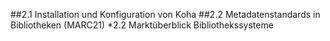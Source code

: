 ##2.1 Installation und Konfiguration von Koha
##2.2 Metadatenstandards in Bibliotheken (MARC21)
*2.2 Marktüberblick Bibliothekssysteme
